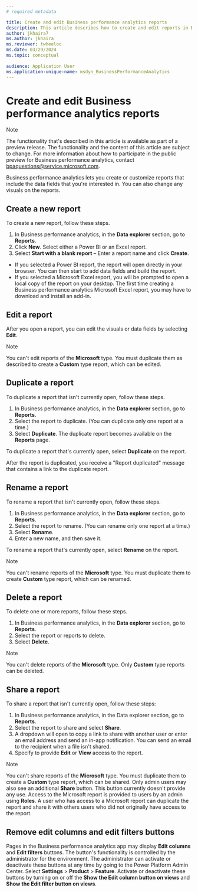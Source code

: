 ```yaml
---
# required metadata

title: Create and edit Business performance analytics reports
description: This article describes how to create and edit reports in Business performance analytics.
author: jkhaira7
ms.author: jkhaira 
ms.reviewer: twheeloc
ms.date: 03/29/2024
ms.topic: conceptual
 
audience: Application User
ms.application-unique-name: msdyn_BusinessPerformanceAnalytics
---
```


# Create and edit Business performance analytics reports

> [!NOTE]
> The functionality that's described in this article is available as part of a preview release. The functionality and the content of this article are subject to change. For more information about how to participate in the public preview for Business performance analytics, contact <bpaquestions@service.microsoft.com>.

Business performance analytics lets you create or customize reports that include the data fields that you're interested in. You can also change any visuals on the reports. 

## Create a new report

To create a new report, follow these steps.

1. In Business performance analytics, in the **Data explorer** section, go to **Reports**.
2. Click **New**. Select either a Power BI or an Excel report.
3. Select **Start with a blank report** – Enter a report name and click **Create**.
 - If you selected a Power BI report, the report will open directly in your browser. You can then start to add data fields and build the report.
 - If you selected a Microsoft Excel report, you will be prompted to open a local copy of the report on your desktop. The first time creating a Business performance analytics Microsoft Excel report, you may have to download and install an add-in. 
 

## Edit a report

After you open a report, you can edit the visuals or data fields by selecting **Edit**.

>[!NOTE]
> You can't edit reports of the **Microsoft** type. You must duplicate them as described to create a **Custom** type report, which can be edited.

## Duplicate a report

To duplicate a report that isn't currently open, follow these steps.

1. In Business performance analytics, in the **Data explorer** section, go to **Reports**.
2. Select the report to duplicate. (You can duplicate only one report at a time.)
3. Select **Duplicate**. The duplicate report becomes available on the **Reports** page. 

To duplicate a report that's currently open, select **Duplicate** on the report.

After the report is duplicated, you receive a "Report duplicated" message that contains a link to the duplicate report.

## Rename a report

To rename a report that isn't currently open, follow these steps.

1. In Business performance analytics, in the **Data explorer** section, go to **Reports**.
2. Select the report to rename. (You can rename only one report at a time.)
3. Select **Rename**.
4. Enter a new name, and then save it.

To rename a report that's currently open, select **Rename** on the report.

>[!NOTE]
> You can't rename reports of the **Microsoft** type. You must duplicate them to create **Custom** type report, which can be renamed.

## Delete a report

To delete one or more reports, follow these steps.

1. In Business performance analytics, in the **Data explorer** section, go to **Reports**.
2. Select the report or reports to delete.
3. Select **Delete**.

>[!NOTE]
> You can't delete reports of the **Microsoft** type. Only **Custom** type reports can be deleted.

## Share a report
To share a report that isn't currently open, follow these steps:
1. In Business performance analytics, in the Data explorer section, go to **Reports**.
2. Select the report to share and select **Share**.
3. A dropdown will open to copy a link to share with another user or enter an email address and send an in-app notification. You can send an email to the recipient when a file isn't shared.
4. Specify to provide **Edit** or **View** access to the report. 

>[!NOTE]
> You can't share reports of the **Microsoft** type. You must duplicate them to create a **Custom** type report, which can be shared.
> Only admin users may also see an additional **Share** button. This button currently doesn't provide any use.
>Access to the Microsoft report is provided to users by an admin using **Roles**. A user who has access to a Microsoft report can duplicate the report and share it with others users who did not originally have access to the report.

## Remove edit columns and edit filters buttons

Pages in the Business performance analytics app may display **Edit columns** and **Edit filters** buttons. The button's functionality is controlled by the administrator for the environment. The administrator can activate or deactivate these buttons at any time by going to the Power Platform Admin Center. Select **Settings** > **Product** > **Feature**. Activate or deactivate these buttons by turning on or off the **Show the Edit column button on views** and **Show the Edit filter button on views**. 




